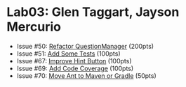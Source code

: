 # Lab03: Glen Taggart, Jayson Mercurio
* Issue #50: [Refactor QuestionManager](https://github.com/ucsb-cs56-projects/cs56-games-states-quiz/issues/50) (200pts)
* Issue #51: [Add Some Tests](https://github.com/ucsb-cs56-projects/cs56-games-states-quiz/issues/51) (100pts)
* Issue #67: [Improve Hint Button](https://github.com/ucsb-cs56-projects/cs56-games-states-quiz/issues/67) (100pts)
* Issue #69: [Add Code Coverage](https://github.com/ucsb-cs56-projects/cs56-games-states-quiz/issues/69) (100pts)
* Issue #70: [Move Ant to Maven or Gradle](https://github.com/ucsb-cs56-projects/cs56-games-states-quiz/issues/70) (50pts)
